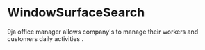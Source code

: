 # WindowSurfaceSearch
9ja office manager allows company's to manage their workers and customers daily activities .
